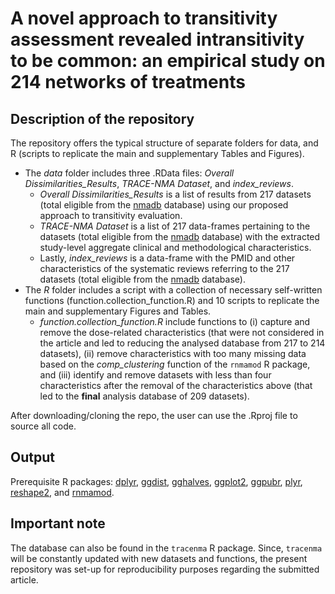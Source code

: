 # A novel approach to transitivity assessment revealed intransitivity to be common: an empirical study on 214 networks of treatments

## Description of the repository

The repository offers the typical structure of separate folders for data, and R (scripts to replicate the main and supplementary Tables and Figures).
* The _data_ folder includes three .RData files: _Overall Dissimilarities_Results_, _TRACE-NMA Dataset_, and _index_reviews_. 
  * _Overall Dissimilarities_Results_ is a list of results from 217 datasets (total eligible from the [nmadb](https://CRAN.R-project.org/package=nmadb) database) using our proposed approach to transitivity evaluation. 
  * _TRACE-NMA Dataset_ is a list of 217 data-frames pertaining to the datasets (total eligible from the [nmadb](https://CRAN.R-project.org/package=nmadb) database) with the extracted study-level aggregate clinical and methodological characteristics. 
  * Lastly, _index_reviews_ is a data-frame with the PMID and other characteristics of the systematic reviews referring to the 217 datasets (total eligible from the [nmadb](https://CRAN.R-project.org/package=nmadb) database). 
* The _R_ folder includes a script with a collection of necessary self-written functions (function.collection_function.R) and 10 scripts to replicate the main and supplementary Figures and Tables. 
  * _function.collection_function.R_ include functions to (i) capture and remove the
  dose-related characteristics (that were not considered in the article and led to reducing the
  analysed database from 217 to 214 datasets), (ii) remove characteristics with too many missing
  data based on the _comp_clustering_ function of the `rnmamod` R package, and (iii) identify
  and remove datasets with less than four characteristics after the removal of the
  characteristics above (that led to the __final__ analysis database of 209 datasets).

After downloading/cloning the repo, the user can use the .Rproj file to source all code.

## Output 

Prerequisite R packages: [dplyr](https://CRAN.R-project.org/package=dplyr), 
[ggdist](https://CRAN.R-project.org/package=ggdist),
[gghalves](https://CRAN.R-project.org/package=gghalves),
[ggplot2]( https://CRAN.R-project.org/package=ggplot2),
[ggpubr](https://cran.r-project.org/web/packages/ggpubr/),
[plyr](https://CRAN.R-project.org/package=plyr),
[reshape2](https://CRAN.R-project.org/package=reshape2), and
[rnmamod](https://CRAN.R-project.org/package=rnmamod).

## Important note

The database can also be found in the `tracenma` R package. Since, `tracenma` will be constantly updated with new datasets and functions, the present repository was set-up for reproducibility purposes regarding the submitted article.